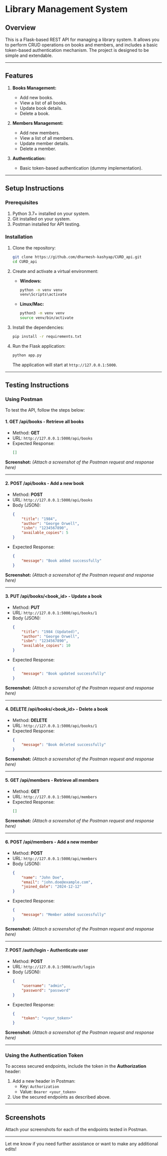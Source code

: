 # Library Management System

## Overview
This is a Flask-based REST API for managing a library system. It allows you to perform CRUD operations on books and members, and includes a basic token-based authentication mechanism. The project is designed to be simple and extendable.

---

## Features
1. **Books Management:**
   - Add new books.
   - View a list of all books.
   - Update book details.
   - Delete a book.

2. **Members Management:**
   - Add new members.
   - View a list of all members.
   - Update member details.
   - Delete a member.

3. **Authentication:**
   - Basic token-based authentication (dummy implementation).

---

## Setup Instructions

### Prerequisites
1. Python 3.7+ installed on your system.
2. Git installed on your system.
3. Postman installed for API testing.

### Installation
1. Clone the repository:
   ```bash
   git clone https://github.com/dharmesh-kashyap/CURD_api.git
   cd CURD_api
   ```

2. Create and activate a virtual environment:
   - **Windows:**
     ```bash
     python -m venv venv
     venv\Scripts\activate
     ```
   - **Linux/Mac:**
     ```bash
     python3 -m venv venv
     source venv/bin/activate
     ```

3. Install the dependencies:
   ```bash
   pip install -r requirements.txt
   ```

4. Run the Flask application:
   ```bash
   python app.py
   ```
   The application will start at `http://127.0.0.1:5000`.

---

## Testing Instructions

### Using Postman
To test the API, follow the steps below:

#### 1. **GET /api/books** - Retrieve all books
   - Method: **GET**
   - URL: `http://127.0.0.1:5000/api/books`
   - Expected Response:
     ```json
     []
     ```

   **Screenshot:**
   *(Attach a screenshot of the Postman request and response here)*

---

#### 2. **POST /api/books** - Add a new book
   - Method: **POST**
   - URL: `http://127.0.0.1:5000/api/books`
   - Body (JSON):
     ```json
     {
         "title": "1984",
         "author": "George Orwell",
         "isbn": "1234567890",
         "available_copies": 5
     }
     ```
   - Expected Response:
     ```json
     {
         "message": "Book added successfully"
     }
     ```

   **Screenshot:**
   *(Attach a screenshot of the Postman request and response here)*

---

#### 3. **PUT /api/books/<book_id>** - Update a book
   - Method: **PUT**
   - URL: `http://127.0.0.1:5000/api/books/1`
   - Body (JSON):
     ```json
     {
         "title": "1984 (Updated)",
         "author": "George Orwell",
         "isbn": "1234567890",
         "available_copies": 10
     }
     ```
   - Expected Response:
     ```json
     {
         "message": "Book updated successfully"
     }
     ```

   **Screenshot:**
   *(Attach a screenshot of the Postman request and response here)*

---

#### 4. **DELETE /api/books/<book_id>** - Delete a book
   - Method: **DELETE**
   - URL: `http://127.0.0.1:5000/api/books/1`
   - Expected Response:
     ```json
     {
         "message": "Book deleted successfully"
     }
     ```

   **Screenshot:**
   *(Attach a screenshot of the Postman request and response here)*

---

#### 5. **GET /api/members** - Retrieve all members
   - Method: **GET**
   - URL: `http://127.0.0.1:5000/api/members`
   - Expected Response:
     ```json
     []
     ```

   **Screenshot:**
   *(Attach a screenshot of the Postman request and response here)*

---

#### 6. **POST /api/members** - Add a new member
   - Method: **POST**
   - URL: `http://127.0.0.1:5000/api/members`
   - Body (JSON):
     ```json
     {
         "name": "John Doe",
         "email": "john.doe@example.com",
         "joined_date": "2024-12-12"
     }
     ```
   - Expected Response:
     ```json
     {
         "message": "Member added successfully"
     }
     ```

   **Screenshot:**
   *(Attach a screenshot of the Postman request and response here)*

---

#### 7. **POST /auth/login** - Authenticate user
   - Method: **POST**
   - URL: `http://127.0.0.1:5000/auth/login`
   - Body (JSON):
     ```json
     {
         "username": "admin",
         "password": "password"
     }
     ```
   - Expected Response:
     ```json
     {
         "token": "<your_token>"
     }
     ```

   **Screenshot:**
   *(Attach a screenshot of the Postman request and response here)*

---

### Using the Authentication Token
To access secured endpoints, include the token in the **Authorization** header:
1. Add a new header in Postman:
   - Key: `Authorization`
   - Value: `Bearer <your_token>`
2. Use the secured endpoints as described above.

---

## Screenshots
Attach your screenshots for each of the endpoints tested in Postman.

---

Let me know if you need further assistance or want to make any additional edits!

